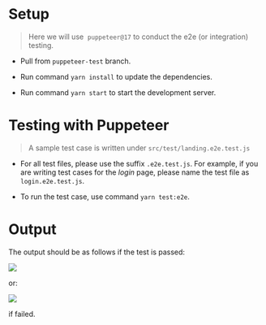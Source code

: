 # Setup

>  Here we will use  `puppeteer@17` to conduct the e2e (or integration) testing.



* Pull from `puppeteer-test` branch.

* Run command `yarn install` to update the dependencies.

* Run command `yarn start` to start the development server.



# Testing with Puppeteer

> A sample test case is written under `src/test/landing.e2e.test.js`

* For all test files, please use the suffix `.e2e.test.js`. For example, if you are writing test cases for the *login* page, please name the test file as `login.e2e.test.js`.

* To run the test case, use command `yarn test:e2e`.



# Output

The output should be as follows if the test is passed:

![](C:\Users\ellen\AppData\Roaming\marktext\images\2022-10-11-23-27-24-image.png)



or:

 ![](C:\Users\ellen\AppData\Roaming\marktext\images\2022-10-11-23-28-15-image.png)

if failed.

